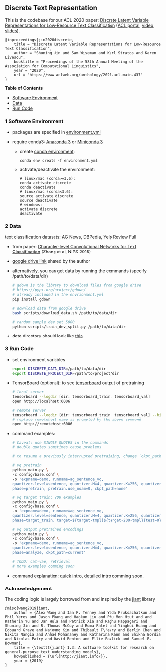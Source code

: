 ## Discrete Text Representation


This is the codebase for our ACL 2020 paper:
[Discrete Latent Variable Representations for Low-Resource Text Classification](https://arxiv.org/abs/2006.06226) ([ACL portal](https://virtual.acl2020.org/paper_main.437.html), [video](https://slideslive.com/38929414/discrete-latent-variable-representations-for-lowresource-text-classification), [slides](slides/slides_jin2020discrete.pdf)).

```
@inproceedings{jin2020discrete,
    title = "Discrete Latent Variable Representations for Low-Resource Text Classification",
    author = "Shuning Jin and Sam Wiseman and Karl Stratos and Karen Livescu",
    booktitle = "Proceedings of the 58th Annual Meeting of the Association for Computational Linguistics",
    year = "2020",
    url = "https://www.aclweb.org/anthology/2020.acl-main.437"
}
```

<!-- we implement several discrete variational autoencoders (VAE) -->

**Table of Contents**
- [Software Environment](#1-Software-Environment)
- [Data](#2-Data)
- [Run Code](#3-Run-Code)


### 1 Software Environment
- packages are specified in [environment.yml](environment.yml)

- require conda3: [Anaconda 3](https://docs.anaconda.com/anaconda/install/) or [Miniconda 3](https://docs.conda.io/en/latest/miniconda.html)

  - create [conda environment](https://docs.conda.io/projects/conda/en/latest/user-guide/tasks/manage-environments.html):

    ```
    conda env create -f environment.yml
    ```

  - activate/deactivate the environment:

    ```
    # linux/mac (conda>=3.6):
    conda activate discrete
    conda deactivate
    # linux/mac (conda<3.6):
    source activate discrete
    source deactivate
    # windows:
    activate discrete
    deactivate
    ```

### 2 Data

text classification datasets: AG News, DBPedia, Yelp Review Full

- from paper: [Character-level Convolutional Networks for Text Classification](https://papers.nips.cc/paper/5782-character-level-convolutional-networks-for-text-classification) (Zhang et al, NIPS 2015)

- [google drive link](https://drive.google.com/drive/u/3/folders/0Bz8a_Dbh9Qhbfll6bVpmNUtUcFdjYmF2SEpmZUZUcVNiMUw1TWN6RDV3a0JHT3kxLVhVR2M) shared by the author


- alternatively, you can get data by running the commands
  (specify /path/to/data/dir)
  ```bash
  # gdown is the library to download files from google drive
  # https://pypi.org/project/gdown/
  # already included in the envrionment.yml
  pip install gdown

  # download data from google drive
  bash scripts/download_data.sh /path/to/data/dir

  # random sample dev set 5000
  python scripts/train_dev_split.py /path/to/data/dir
  ```
- data directory should look like [this](scripts/data.md)

### 3 Run Code

- set environment variables
  ```bash
  export DISCRETE_DATA_DIR=/path/to/data/dir
  export DISCRETE_PROJECT_DIR=/path/to/project/dir
  ```

- TensorBoard (optional): to see [tensorboard](https://pytorch.org/docs/stable/tensorboard.html) output of pretraining
  ```bash
  # local server
  tensorboard --logdir [dir: tensorboard_train, tensorboard_val]
  open http://localhost:6006

  # remote server
  tensorboard --logdir [dir: tensorboard_train, tensorboard_val] --bind_all
  # replace remotehost name as prompted by the above command
  open http://remotehost:6006
  ```

- command examples:
  ```bash
  # Caveat: use SINGLE QUOTES in the commands
  # double quotes sometimes cause problems

  # to resume a previously interrupted pretraining, change `ckpt_path=none` to `ckpt_path=current`

  # vq pretrain
  python main.py \
  -c config/base.conf \
  -o 'expname=demo, runname=ag_sentence_vq,
  quantizer.level=sentence, quantizer.M=4, quantizer.K=256, quantizer.type=vq, vq.commitment_cost=1e-3, vq.use_ema=0,
  phase=pretrain, pretrain.use_noam=0, ckpt_path=none'

  # vq target train: 200 examples
  python main.py \
  -c config/base.conf \
  -o 'expname=demo, runname=ag_sentence_vq,
  quantizer.level=sentence, quantizer.M=4, quantizer.K=256, quantizer.type=vq, vq.commitment_cost=1e-3, vq.use_ema=0,
  phase=target_train, target=${target-tmpl}${target-200-tmpl}{test=0}, sub_runname=cls200, ckpt_path=current'

  # vq output pretrained encodings
  python main.py \
  -c config/base.conf \
  -o 'expname=demo, runname=ag_sentence_vq,
  quantizer.level=sentence, quantizer.M=4, quantizer.K=256, quantizer.type=vq, vq.commitment_cost=1e-3, vq.use_ema=0,
  phase=analyze, ckpt_path=current'

  # TODD: cat-vae, retrieval
  # more examples comming soon
  ```
- command explanation: [quick intro](https://github.com/nyu-mll/jiant/blob/master/tutorials/setup_tutorial.md#3-running-our-first-experiment), detailed intro comming soon.

### Acknowledgement
The coding logic is largely borrowed from and inspired by the [jiant](https://github.com/nyu-mll/jiant) library
```
@misc{wang2019jiant,
    author = {Alex Wang and Ian F. Tenney and Yada Pruksachatkun and Phil Yeres and Jason Phang and Haokun Liu and Phu Mon Htut and and Katherin Yu and Jan Hula and Patrick Xia and Raghu Pappagari and Shuning Jin and R. Thomas McCoy and Roma Patel and Yinghui Huang and Edouard Grave and Najoung Kim and Thibault F\'evry and Berlin Chen and Nikita Nangia and Anhad Mohananey and Katharina Kann and Shikha Bordia and Nicolas Patry and David Benton and Ellie Pavlick and Samuel R. Bowman},
    title = {\texttt{jiant} 1.3: A software toolkit for research on general-purpose text understanding models},
    howpublished = {\url{http://jiant.info/}},
    year = {2019}
}
```
